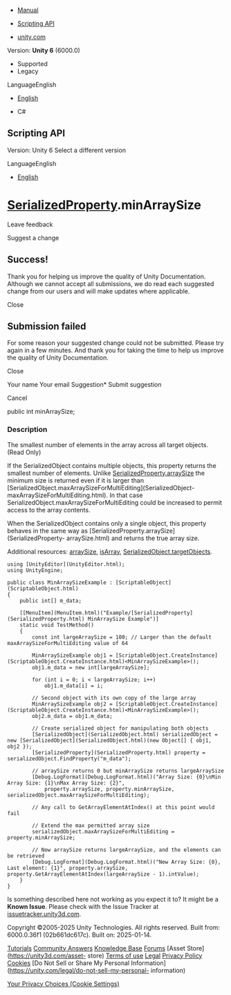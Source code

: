 [ ]()

  * [Manual](../Manual/index.html)
  * [Scripting API](../ScriptReference/index.html)

  * [unity.com](https://unity.com/)

Version: **Unity 6** (6000.0)

  * Supported
  * Legacy

LanguageEnglish

  * [English]()

  * C#

[ ](https://docs.unity3d.com)

## Scripting API

Version: Unity 6 Select a different version

LanguageEnglish

  * [English]()

#  [SerializedProperty](SerializedProperty.html).minArraySize

Leave feedback

Suggest a change

## Success!

Thank you for helping us improve the quality of Unity Documentation. Although
we cannot accept all submissions, we do read each suggested change from our
users and will make updates where applicable.

Close

## Submission failed

For some reason your suggested change could not be submitted. Please <a>try
again</a> in a few minutes. And thank you for taking the time to help us
improve the quality of Unity Documentation.

Close

Your name Your email Suggestion* Submit suggestion

Cancel

[ ]()

public int minArraySize;

### Description

The smallest number of elements in the array across all target objects. (Read
Only)

If the SerializedObject contains multiple objects, this property returns the
smallest number of elements. Unlike
[SerializedProperty.arraySize](SerializedProperty-arraySize.html) the minimum
size is returned even if it is larger than
[SerializedObject.maxArraySizeForMultiEditing](SerializedObject-
maxArraySizeForMultiEditing.html). In that case
SerializedObject.maxArraySizeForMultiEditing could be increased to permit
access to the array contents.  
  
When the SerializedObject contains only a single object, this property behaves
in the same way as [SerializedProperty.arraySize](SerializedProperty-
arraySize.html) and returns the true array size.  
  
Additional resources: [arraySize](SerializedProperty-arraySize.html),
[isArray](SerializedProperty-isArray.html),
[SerializedObject.targetObjects](SerializedObject-targetObjects.html).

    
    
    using [UnityEditor](UnityEditor.html);
    using UnityEngine;  
      
    public class MinArraySizeExample : [ScriptableObject](ScriptableObject.html)
    {
        public int[] m_data;  
      
        [[MenuItem](MenuItem.html)("Example/[SerializedProperty](SerializedProperty.html) MinArraySize Example")]
        static void TestMethod()
        {
            const int largeArraySize = 100; // Larger than the default maxArraySizeForMultiEditing value of 64  
      
            MinArraySizeExample obj1 = [ScriptableObject.CreateInstance](ScriptableObject.CreateInstance.html)<MinArraySizeExample>();
            obj1.m_data = new int[largeArraySize];  
      
            for (int i = 0; i < largeArraySize; i++)
                obj1.m_data[i] = i;  
      
            // Second object with its own copy of the large array
            MinArraySizeExample obj2 = [ScriptableObject.CreateInstance](ScriptableObject.CreateInstance.html)<MinArraySizeExample>();
            obj2.m_data = obj1.m_data;  
      
            // Create serialized object for manipulating both objects
            [SerializedObject](SerializedObject.html) serializedObject = new [SerializedObject](SerializedObject.html)(new Object[] { obj1, obj2 });
            [SerializedProperty](SerializedProperty.html) property = serializedObject.FindProperty("m_data");  
      
            // arraySize returns 0 but minArraySize returns largeArraySize
            [Debug.LogFormat](Debug.LogFormat.html)("Array Size: {0}\nMin Array Size: {1}\nMax Array Size: {2}",
                property.arraySize, property.minArraySize, serializedObject.maxArraySizeForMultiEditing);  
      
            // Any call to GetArrayElementAtIndex() at this point would fail  
      
            // Extend the max permitted array size
            serializedObject.maxArraySizeForMultiEditing = property.minArraySize;  
      
            // Now arraySize returns largeArraySize, and the elements can be retrieved
            [Debug.LogFormat](Debug.LogFormat.html)("New Array Size: {0}, Last element: {1}", property.arraySize, property.GetArrayElementAtIndex(largeArraySize - 1).intValue);
        }
    }
    

Is something described here not working as you expect it to? It might be a
**Known Issue**. Please check with the Issue Tracker at
[issuetracker.unity3d.com](https://issuetracker.unity3d.com).

Copyright ©2005-2025 Unity Technologies. All rights reserved. Built from:
6000.0.36f1 (02b661dc617c). Built on: 2025-01-14.

[Tutorials](https://unity3d.com/learn) [Community
Answers](https://answers.unity3d.com) [Knowledge
Base](https://support.unity3d.com/hc/en-us)
[Forums](https://forum.unity3d.com) [Asset Store](https://unity3d.com/asset-
store) [Terms of use](https://docs.unity3d.com/Manual/TermsOfUse.html)
[Legal](https://unity.com/legal) [Privacy
Policy](https://unity.com/legal/privacy-policy)
[Cookies](https://unity.com/legal/cookie-policy) [Do Not Sell or Share My
Personal Information](https://unity.com/legal/do-not-sell-my-personal-
information)

[Your Privacy Choices (Cookie Settings)](javascript:void\(0\);)

